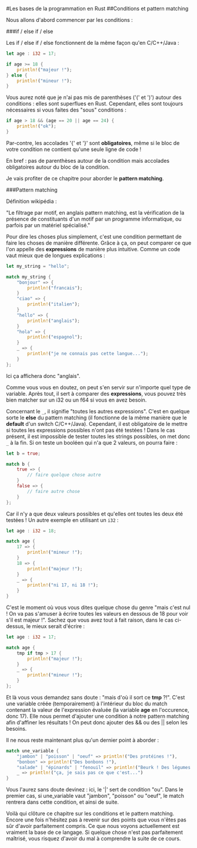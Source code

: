 #Les bases de la programmation en Rust
##Conditions et pattern matching

Nous allons d'abord commencer par les conditions :

###if / else if / else

Les if / else if / else fonctionnent de la même façon qu'en C/C++/Java :

```Rust
let age : i32 = 17;

if age >= 18 {
    println!("majeur !");
} else {
    println!("mineur !");
}
```

Vous aurez noté que je n'ai pas mis de parenthèses ('(' et ')') autour des conditions : elles sont superflues en Rust. Cependant, elles sont toujours nécessaires si vous faites des "sous" conditions :

```Rust
if age > 18 && (age == 20 || age == 24) {
    println!("ok");
}
```

Par-contre, les accolades '{' et '}' sont __obligatoires__, même si le bloc de votre condition ne contient qu'une seule ligne de code !

En bref : pas de parenthèses autour de la condition mais accolades obligatoires autour du bloc de la condition.

Je vais profiter de ce chapitre pour aborder le __pattern matching__.

###Pattern matching

Définition wikipédia :

"Le filtrage par motif, en anglais pattern matching, est la vérification de la présence de constituants d'un motif par un programme informatique, ou parfois par un matériel spécialisé."

Pour dire les choses plus simplement, c'est une condition permettant de faire les choses de manière différente. Grâce à ça, on peut comparer ce que l'on appelle des __expressions__ de manière plus intuitive. Comme un code vaut mieux que de longues explications :

```Rust
let my_string = "hello";

match my_string {
    "bonjour" => {
        println!("francais");
    }
    "ciao" => {
        println!("italien");
    }
    "hello" => {
        println!("anglais");
    }
    "hola" => {
        println!("espagnol");
    }
    _ => {
        println!("je ne connais pas cette langue...");
    }
};
```

Ici ça affichera donc "anglais".

Comme vous vous en doutez, on peut s'en servir sur n'importe quel type de variable. Après tout, il sert à comparer des __expressions__, vous pouvez très bien matcher sur un i32 ou un f64 si vous en avez besoin.

Concernant le ``_``, il signifie "toutes les autres expressions". C'est en quelque sorte le __else__ du pattern matching (il fonctionne de la même manière que le __default__ d'un switch C/C++/Java). Cependant, il est obligatoire de le mettre si toutes les expressions possibles n'ont pas été testées ! Dans le cas présent, il est impossible de tester toutes les strings possibles, on met donc ``_`` à la fin. Si on teste un booléen qui n'a que 2 valeurs, on pourra faire :

```Rust
let b = true;

match b {
    true => {
        // faire quelque chose autre
    }
    false => {
        // faire autre chose
    }
};
```

Car il n'y a que deux valeurs possibles et qu'elles ont toutes les deux été testées ! Un autre exemple en utilisant un `i32` :

```Rust
let age : i32 = 18;

match age {
    17 => {
        println!("mineur !");
    }
    18 => {
        println!("majeur !");
    }
    _ => {
        println!("ni 17, ni 18 !");
    }
}
```

C'est le moment où vous vous dites quelque chose du genre "mais c'est nul ! On va pas s'amuser à écrire toutes les valeurs en dessous de 18 pour voir s'il est majeur !". Sachez que vous avez tout à fait raison, dans le cas ci-dessus, le mieux serait d'écrire :

```Rust
let age : i32 = 17;

match age {
    tmp if tmp > 17 {
        println!("majeur !");
    }
    _ => {
        println!("mineur !");
    }
};
```

Et là vous vous demandez sans doute : "mais d'où il sort ce __tmp__ ?!". C'est une variable créée (temporairement) à l'intérieur du bloc du match contenant la valeur de l'expression évaluée (la variable __age__ en l'occurence, donc 17). Elle nous permet d'ajouter une condition à notre pattern matching afin d'affiner les résultats ! On peut donc ajouter des && ou des || selon les besoins.

Il ne nous reste maintenant plus qu'un dernier point à aborder :

```Rust
match une_variable {
    "jambon" | "poisson" | "oeuf" => println!("Des protéines !"),
    "bonbon" => println!("Des bonbons !"),
    "salade" | "épinards" | "fenouil" => println!("Beurk ! Des légumes !"),
    _ => println!("ça, je sais pas ce que c'est...")
}
```

Vous l'aurez sans doute devinez : ici, le '|' sert de condition "ou". Dans le premier cas, si une_variable vaut "jambon", "poisson" ou "oeuf", le match rentrera dans cette condition, et ainsi de suite.

Voilà qui clôture ce chapitre sur les conditions et le pattern matching. Encore une fois n'hésitez pas à revenir sur des points que vous n'êtes pas sûr d'avoir parfaitement compris. Ce que nous voyons actuellement est vraiment la base de ce langage. Si quelque chose n'est pas parfaitement maîtrisé, vous risquez d'avoir du mal à comprendre la suite de ce cours.

